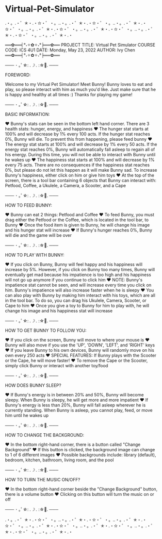 # Virtual-Pet-Simulator
.・。.・゜✭・.・✫・゜・。..・。.・゜✭・.・✫・゜・。..・。.・゜✭・.・✫・゜・。..・。.・゜✭・.・✫・゜・。..・。.・゜✭・.・✫・゜・。..・。.・゜✭・.・✫・゜・。..・。.・゜✭・.・

══✿══╡°˖✧✿✧˖°╞══✿══
PROJECT TITLE: Virtual Pet Simulator
COURSE CODE: ICS 4U1
DATE: Monday, May 23, 2022
AUTHOR: Ivy Chen
══✿══╡°˖✧✿✧˖°╞══✿══

─── ･ ｡ﾟ☆: *.☽ .* :☆ﾟ. ───

FOREWORD:

Welcome to my Virtual Pet Simulator! Meet Bunny! Bunny loves to eat and play, so please interact with him as much
you'd like. Just make sure that he is happy and healthy at all times :) Thanks for playing my game!

─── ･ ｡ﾟ☆: *.☽ .* :☆ﾟ. ───

BASIC INFORMATION:

♥ Bunny's stats can be seen in the bottom left hand corner. There are 3 health stats: hunger, energy, and happiness
♥ The hunger stat starts at 100% and will decrease by 1% every 100 acts. If the hunger stat reaches 0%, Bunny will 
  die. To prevent this from happening, please feed bunny
♥ The energy stat starts at 100% and will decrease by 1% every 50 acts. If the energy stat reaches 0%, Bunny will
  automatically fall asleep to regain all of his energy. During this time, you will not be able to interact with
  Bunny until he wakes up
♥ The happiness stat starts at 100% and will decrease by 1% every 75 acts. There are no consequences if the 
  happiness stat reaches 0%, but please do not let this happen as it will make Bunny sad. To increase Bunny's
  happiness, either click on him or give him toys
♥ At the top of the screen, there is a tool bar containing 6 objects that Bunny can interact with: Petfood, Coffee,
  a Ukulele, a Camera, a Scooter, and a Cape
  
─── ･ ｡ﾟ☆: *.☽ .* :☆ﾟ. ───

HOW TO FEED BUNNY:

♥ Bunny can eat 2 things: Petfood and Coffee
♥ To feed Bunny, you must drag either the Petfood or the Coffee, which is located in the tool bar, to Bunny
♥ Once the food item is given to Bunny, he will change his image and his hunger stat will increase
♥ If Bunny's hunger reaches 0%, Bunny will die and the game will be over

─── ･ ｡ﾟ☆: *.☽ .* :☆ﾟ. ───

HOW TO PLAY WITH BUNNY:

♥ If you click on Bunny, Bunny will feel happy and his happiness will increase by 5%. However, if you click on 
  Bunny too many times, Bunny will eventually get mad because his impatience is too high and his happiness 
  will not go up anymore if you continue to click him
♥ NOTE: Bunny's impatience stat cannot be seen, and will increase every time you click on him. Bunny's impatience 
  will also increase faster when he is sleepy
♥ You can also play with Bunny by making him interact with his toys, which are all in the tool bar. To do so, you 
  can drag his Ukulele, Camera, Scooter, or Cape to him
♥ Once you give a toy to Bunny for him to play with, he will change his image and his happiness stat will increase

─── ･ ｡ﾟ☆: *.☽ .* :☆ﾟ. ───

HOW TO GET BUNNY TO FOLLOW YOU:

♥ If you click on the screen, Bunny will move to where your mouse is
♥ Bunny will also move if you use the 'UP', 'DOWN', 'LEFT', and 'RIGHT' keys
♥ If you leave Bunny to his own devices, Bunny will randomly move on his own every 250 acts
♥ SPECIAL FEATURES: If Bunny plays with the Scooter or the Cape, he will move faster!
♥ To remove the Cape or the Scooter, simply click Bunny or interact with another toy/food

─── ･ ｡ﾟ☆: *.☽ .* :☆ﾟ. ───

HOW DOES BUNNY SLEEP?

♥ If Bunny's energy is in between 20% and 50%, Bunny will become sleepy. When Bunny is sleepy, he will get more
  and more impatient
♥ If Bunny's energy is less than 20%, Bunny will fall asleep wherever he is currently standing. When Bunny is
  asleep, you cannot play, feed, or move him until he wakes up

─── ･ ｡ﾟ☆: *.☽ .* :☆ﾟ. ───

HOW TO CHANGE THE BACKGROUND:

♥ In the bottom right-hand corner, there is a button called "Change Background"
♥ If this button is clicked, the background image can change to 1 of 6 different images
♥ Possible backgrounds include: library (default), bedroom, kitchen, bathroom, living room, and the pool

─── ･ ｡ﾟ☆: *.☽ .* :☆ﾟ. ───

HOW TO TURN THE MUSIC ON/OFF?

♥ In the bottom right-hand corner beside the "Change Background" button, there is a volume button
♥ Clicking on this button will turn the music on or off

─── ･ ｡ﾟ☆: *.☽ .* :☆ﾟ. ───

.・。.・゜✭・.・✫・゜・。..・。.・゜✭・.・✫・゜・。..・。.・゜✭・.・✫・゜・。..・。.・゜✭・.・✫・゜・。..・。.・゜✭・.・✫・゜・。..・。.・゜✭・.・✫・゜・。..・。.・゜✭・.・
